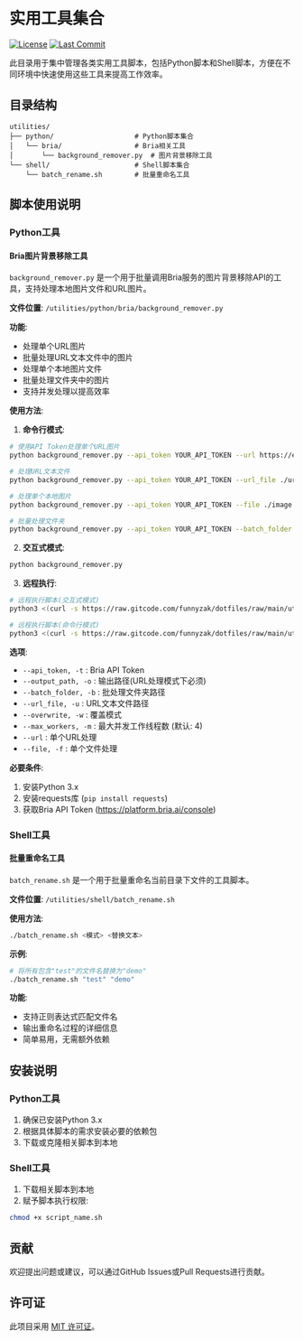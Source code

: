 # 实用工具集合

[![License](https://img.shields.io/badge/License-MIT-blue.svg)](../LICENSE)
[![Last Commit](https://img.shields.io/github/last-commit/funnyzak/dotfiles)](https://github.com/funnyzak/dotfiles/commits/main)

此目录用于集中管理各类实用工具脚本，包括Python脚本和Shell脚本，方便在不同环境中快速使用这些工具来提高工作效率。

## 目录结构

```
utilities/
├── python/                    # Python脚本集合
│   └── bria/                  # Bria相关工具
│       └── background_remover.py  # 图片背景移除工具
└── shell/                     # Shell脚本集合
    └── batch_rename.sh        # 批量重命名工具
```

## 脚本使用说明

### Python工具

#### Bria图片背景移除工具

`background_remover.py` 是一个用于批量调用Bria服务的图片背景移除API的工具，支持处理本地图片文件和URL图片。

**文件位置**: `/utilities/python/bria/background_remover.py`

**功能**:
- 处理单个URL图片
- 批量处理URL文本文件中的图片
- 处理单个本地图片文件
- 批量处理文件夹中的图片
- 支持并发处理以提高效率

**使用方法**:

1. **命令行模式**:

```bash
# 使用API Token处理单个URL图片
python background_remover.py --api_token YOUR_API_TOKEN --url https://example.com/image.jpg --output_path ./output

# 处理URL文本文件
python background_remover.py --api_token YOUR_API_TOKEN --url_file ./urls.txt --output_path ./output

# 处理单个本地图片
python background_remover.py --api_token YOUR_API_TOKEN --file ./image.jpg

# 批量处理文件夹
python background_remover.py --api_token YOUR_API_TOKEN --batch_folder ./images --max_workers 8 --overwrite
```

2. **交互式模式**:

```bash
python background_remover.py
```

3. **远程执行**:

```bash
# 远程执行脚本(交互式模式)
python3 <(curl -s https://raw.gitcode.com/funnyzak/dotfiles/raw/main/utilities/python/bria/background_remover.py)

# 远程执行脚本(命令行模式)
python3 <(curl -s https://raw.gitcode.com/funnyzak/dotfiles/raw/main/utilities/python/bria/background_remover.py) --api_token YOUR_API_TOKEN --url https://example.com/image.jpg --output_path ./output
```

**选项**:
- `--api_token, -t` : Bria API Token
- `--output_path, -o` : 输出路径(URL处理模式下必须)
- `--batch_folder, -b` : 批处理文件夹路径
- `--url_file, -u` : URL文本文件路径
- `--overwrite, -w` : 覆盖模式
- `--max_workers, -m` : 最大并发工作线程数 (默认: 4)
- `--url` : 单个URL处理
- `--file, -f` : 单个文件处理

**必要条件**:
1. 安装Python 3.x
2. 安装requests库 (`pip install requests`)
3. 获取Bria API Token (https://platform.bria.ai/console)

### Shell工具

#### 批量重命名工具

`batch_rename.sh` 是一个用于批量重命名当前目录下文件的工具脚本。

**文件位置**: `/utilities/shell/batch_rename.sh`

**使用方法**:

```bash
./batch_rename.sh <模式> <替换文本>
```

**示例**:

```bash
# 将所有包含"test"的文件名替换为"demo"
./batch_rename.sh "test" "demo"
```

**功能**:
- 支持正则表达式匹配文件名
- 输出重命名过程的详细信息
- 简单易用，无需额外依赖

## 安装说明

### Python工具

1. 确保已安装Python 3.x
2. 根据具体脚本的需求安装必要的依赖包
3. 下载或克隆相关脚本到本地

### Shell工具

1. 下载相关脚本到本地
2. 赋予脚本执行权限:

```bash
chmod +x script_name.sh
```

## 贡献

欢迎提出问题或建议，可以通过GitHub Issues或Pull Requests进行贡献。

## 许可证

此项目采用 [MIT 许可证](../LICENSE)。
